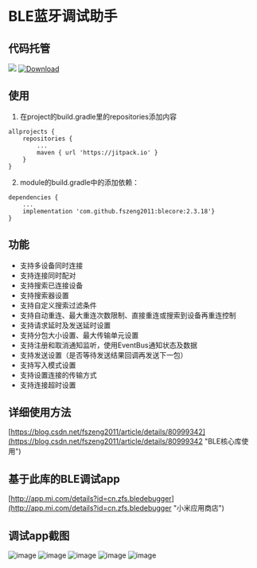 # BLE蓝牙调试助手

## 代码托管
[![](https://jitpack.io/v/fszeng2011/blecore.svg)](https://jitpack.io/#fszeng2011/blecore)
[![Download](https://api.bintray.com/packages/fszeng2017/maven/blecore/images/download.svg) ](https://bintray.com/fszeng2017/maven/blecore/_latestVersion)

## 使用

1. 在project的build.gradle里的repositories添加内容
```
allprojects {
	repositories {
		...
		maven { url 'https://jitpack.io' }
	}
}
```
2. module的build.gradle中的添加依赖：
```
dependencies {
	...
	implementation 'com.github.fszeng2011:blecore:2.3.18'}
}
```

## 功能
- 支持多设备同时连接
- 支持连接同时配对
- 支持搜索已连接设备
- 支持搜索器设置
- 支持自定义搜索过滤条件
- 支持自动重连、最大重连次数限制、直接重连或搜索到设备再重连控制
- 支持请求延时及发送延时设置
- 支持分包大小设置、最大传输单元设置
- 支持注册和取消通知监听，使用EventBus通知状态及数据
- 支持发送设置（是否等待发送结果回调再发送下一包）
- 支持写入模式设置
- 支持设置连接的传输方式
- 支持连接超时设置

## 详细使用方法

[https://blog.csdn.net/fszeng2011/article/details/80999342](https://blog.csdn.net/fszeng2011/article/details/80999342 "BLE核心库使用")	

## 基于此库的BLE调试app
[http://app.mi.com/details?id=cn.zfs.bledebugger](http://app.mi.com/details?id=cn.zfs.bledebugger "小米应用商店")

## 调试app截图
![image](https://github.com/fszeng2011/blecore/blob/master/0d12b411b69c21f97460983f0e22280e5ec424032.jpg)
![image](https://github.com/fszeng2011/blecore/blob/master/0d12b411b69c22f978609b3f0e222b0e5fc424032.jpg)
![image](https://github.com/fszeng2011/blecore/blob/master/0d12b411b69c23f97e609c3f09222f0e54c424032.jpg)
![image](https://github.com/fszeng2011/blecore/blob/master/0e623b5f536864d7b1ef7881cdfdd6f6c420eb5a9.jpg)
![image](https://github.com/fszeng2011/blecore/blob/master/02b5d84bc72bd4cfa34f80bb3e5ef7439a4ba476b.jpg)